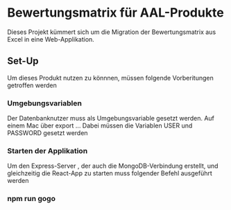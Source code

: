 # Bewertungsmatrix für AAL-Produkte

Dieses Projekt kümmert sich um die Migration der Bewertungsmatrix aus Excel in eine Web-Applikation.

## Set-Up

Um dieses Produkt nutzen zu könnnen, müssen folgende Vorberitungen getroffen werden

### Umgebungsvariablen

Der Datenbanknutzer muss als Umgebungsvariable gesetzt werden. Auf einem Mac über export ...
Dabei müssen die Variablen USER und PASSWORD gesetzt werden

### Starten der Applikation

Um den Express-Server , der auch die MongoDB-Verbindung erstellt, und gleichzeitig die React-App zu starten muss folgender Befehl ausgeführt werden

### npm run gogo

